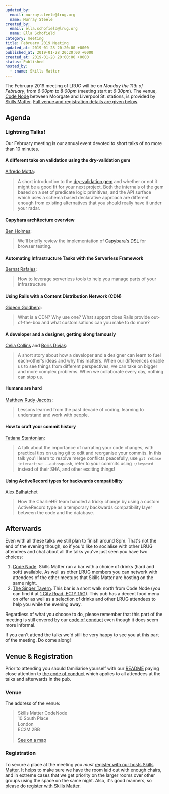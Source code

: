 ```yaml
---
updated_by:
  email: murray.steele@lrug.org
  name: Murray Steele
created_by:
  email: ella.schofield@lrug.org
  name: Ella Schofield
category: meeting
title: February 2019 Meeting
updated_at: 2019-01-28 20:20:00 +0000
published_at: 2019-01-28 20:20:00 +0000
created_at: 2019-01-28 20:00:00 +0000
status: Published
hosted_by:
  - :name: Skills Matter
---
```


The February 2019 meeting of LRUG will be on *Monday the 11th of February*,
from _6:00pm_ to _8:00pm_ (meeting start at _6:30pm_).  The venue, [Code
Node][skills-matter-venue] between Moorgate and Liverpool St. stations, is
provided by [Skills Matter](http://www.skillsmatter.com).  [Full venue and
registration details are given below](#february19registration).

Agenda
------

### Lightning Talks!

Our February meeting is our annual event devoted to short talks of no more
than 10 minutes.

#### A different take on validation using the dry-validation gem

[Alfredo Motta](https://twitter.com/mottalrd):

> A short introduction to the [dry-validation
> gem](https://github.com/dry-rb/dry-validation) and whether or not it
> might be a good fit for your next project. Both the internals of the
> gem based on a set of predicate logic primitives, and the API surface
> which uses a schema based declarative approach are different enough
> from existing alternatives that you should really have it under your
> radar.

#### Capybara architecture overview

[Ben Holmes](http://benholmes.uk/):

> We'll briefly review the implementation of [Capybara's
> DSL](https://github.com/teamcapybara/capybara) for browser testing.

#### Automating Infrastructure Tasks with the Serverless Framework

[Bernat Rafales](https://twitter.com/brafales):

> How to leverage serverless tools to help you manage parts of your
> infrastructure

#### Using Rails with a Content Distribution Network (CDN)

[Gideon Goldberg](https://twitter.com/gidsg):

> What is a CDN? Why use one? What support does Rails provide
> out-of-the-box and what customisations can you make to do more?

#### A developer and a designer, getting along famously

[Celia Collins](https://twitter.com/celiadcollins) and [Boris Divjak](https://twitter.com/borisdivjak):

> A short story about how a developer and a designer can learn to fuel
> each-other’s ideas and why this matters. When our differences enable us
> to see things from different perspectives, we can take on bigger and
> more complex problems. When we collaborate every day, nothing can stop
> us.

#### Humans are hard

[Matthew Rudy Jacobs](https://twitter.com/matthewrudy):

> Lessons learned from the past decade of coding, learning to understand
> and work with people.

#### How to craft your commit history

[Tatiana Stantonian](https://twitter.com/binaryberry):

> A talk about the importance of narrating your code changes, with
> practical tips on using git to edit and reorganise your commits. In this
> talk you'll learn to resolve merge conflicts peacefully, use `git rebase
> interactive --autosquash`, refer to your commits using `:/keyword`
> instead of their SHA, and other exciting things!

#### Using ActiveRecord types for backwards compatibility

[Alex Balhatchet](https://twitter.com/kaokun)

> How the CharlieHR team handled a tricky change by using a custom 
> ActiveRecord type as a temporary backwards compatibility layer between 
> the code and the database.

Afterwards
----------

Even with all these talks we still plan to finish around 8pm.  That's not
the end of the evening though, so if you'd like to socialise with other
LRUG attendees and chat about all the talks you've just seen you have two
choices:

1. [Code Node][skills-matter-venue].  Skills Matter run a bar with a
   choice of drinks (hard and soft) available.  As well as other LRUG members
   you can network with attendees of the other meetups that Skills Matter are
   hosting on the same night.
2. [The Singer Tavern](http://singertavern.com/).  This bar is a short walk
   north from Code Node (you can find it at [1 City Road, EC1Y
   1AG](https://goo.gl/maps/w9kPu)).  This pub has a decent food menu on offer
   as well as a selection of drinks and other LRUG attendees to help you
   while the evening away.

Regardless of what you choose to do, please remember that this part of the
meeting is still covered by our [code of
conduct](http://readme.lrug.org/#code-of-conduct) even though it does seem more
informal.

If you can't attend the talks we'd still be very happy to see you at this part
of the meeting.  Do come along!

Venue & Registration <a name="february19registration">&nbsp;</a>
-----------------------------------------------------------

Prior to attending you should familiarise yourself with our
[README](http://readme.lrug.org/) paying close attention to [the code of
conduct](http://readme.lrug.org/#code-of-conduct) which applies to
all attendees at the talks and afterwards in the pub.

### Venue

The address of the venue:

> Skills Matter CodeNode<br/>10 South Place<br/>London<br/>EC2M 2RB<br/><br/>[See on a map](https://goo.gl/maps/ONJT4)

### Registration

To secure a place at the meeting you *must* [register with our hosts
Skills Matter][skills-matter-event].  It helps to
make sure we have the room laid out with enough chairs, and in extreme cases
that we get priority on the larger rooms over other groups using the space on
the same night.  Also, it's good manners, so please do [register with Skills
Matter][skills-matter-event].

[skills-matter-venue]: https://skillsmatter.com/locations/264-skills-matter-codenode
[skills-matter-event]: https://skillsmatter.com/meetups/11948-lrug
